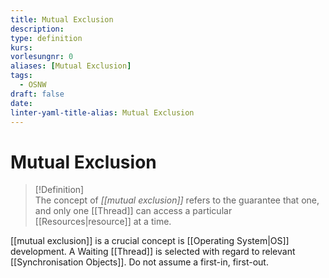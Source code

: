 ```yaml
---
title: Mutual Exclusion
description: 
type: definition
kurs: 
vorlesungnr: 0
aliases: [Mutual Exclusion]
tags:
  - OSNW
draft: false
date:
linter-yaml-title-alias: Mutual Exclusion
---
```


# Mutual Exclusion

> [!Definition]  
> The concept of *[[mutual exclusion]]* refers to the guarantee that one, and only one [[Thread]] can access a particular [[Resources|resource]] at a time. 

[[mutual exclusion]] is a crucial concept is [[Operating System|OS]] development. A Waiting [[Thread]] is selected with regard to relevant [[Synchronisation Objects]]. Do not assume a first-in, first-out.
